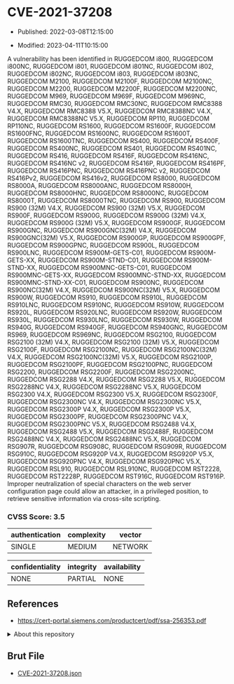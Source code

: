 # CVE-2021-37208

- Published: 2022-03-08T12:15:00

- Modified: 2023-04-11T10:15:00

A vulnerability has been identified in RUGGEDCOM i800, RUGGEDCOM i800NC, RUGGEDCOM i801, RUGGEDCOM i801NC, RUGGEDCOM i802, RUGGEDCOM i802NC, RUGGEDCOM i803, RUGGEDCOM i803NC, RUGGEDCOM M2100, RUGGEDCOM M2100F, RUGGEDCOM M2100NC, RUGGEDCOM M2200, RUGGEDCOM M2200F, RUGGEDCOM M2200NC, RUGGEDCOM M969, RUGGEDCOM M969F, RUGGEDCOM M969NC, RUGGEDCOM RMC30, RUGGEDCOM RMC30NC, RUGGEDCOM RMC8388 V4.X, RUGGEDCOM RMC8388 V5.X, RUGGEDCOM RMC8388NC V4.X, RUGGEDCOM RMC8388NC V5.X, RUGGEDCOM RP110, RUGGEDCOM RP110NC, RUGGEDCOM RS1600, RUGGEDCOM RS1600F, RUGGEDCOM RS1600FNC, RUGGEDCOM RS1600NC, RUGGEDCOM RS1600T, RUGGEDCOM RS1600TNC, RUGGEDCOM RS400, RUGGEDCOM RS400F, RUGGEDCOM RS400NC, RUGGEDCOM RS401, RUGGEDCOM RS401NC, RUGGEDCOM RS416, RUGGEDCOM RS416F, RUGGEDCOM RS416NC, RUGGEDCOM RS416NC v2, RUGGEDCOM RS416P, RUGGEDCOM RS416PF, RUGGEDCOM RS416PNC, RUGGEDCOM RS416PNC v2, RUGGEDCOM RS416Pv2, RUGGEDCOM RS416v2, RUGGEDCOM RS8000, RUGGEDCOM RS8000A, RUGGEDCOM RS8000ANC, RUGGEDCOM RS8000H, RUGGEDCOM RS8000HNC, RUGGEDCOM RS8000NC, RUGGEDCOM RS8000T, RUGGEDCOM RS8000TNC, RUGGEDCOM RS900, RUGGEDCOM RS900 (32M) V4.X, RUGGEDCOM RS900 (32M) V5.X, RUGGEDCOM RS900F, RUGGEDCOM RS900G, RUGGEDCOM RS900G (32M) V4.X, RUGGEDCOM RS900G (32M) V5.X, RUGGEDCOM RS900GF, RUGGEDCOM RS900GNC, RUGGEDCOM RS900GNC(32M) V4.X, RUGGEDCOM RS900GNC(32M) V5.X, RUGGEDCOM RS900GP, RUGGEDCOM RS900GPF, RUGGEDCOM RS900GPNC, RUGGEDCOM RS900L, RUGGEDCOM RS900LNC, RUGGEDCOM RS900M-GETS-C01, RUGGEDCOM RS900M-GETS-XX, RUGGEDCOM RS900M-STND-C01, RUGGEDCOM RS900M-STND-XX, RUGGEDCOM RS900MNC-GETS-C01, RUGGEDCOM RS900MNC-GETS-XX, RUGGEDCOM RS900MNC-STND-XX, RUGGEDCOM RS900MNC-STND-XX-C01, RUGGEDCOM RS900NC, RUGGEDCOM RS900NC(32M) V4.X, RUGGEDCOM RS900NC(32M) V5.X, RUGGEDCOM RS900W, RUGGEDCOM RS910, RUGGEDCOM RS910L, RUGGEDCOM RS910LNC, RUGGEDCOM RS910NC, RUGGEDCOM RS910W, RUGGEDCOM RS920L, RUGGEDCOM RS920LNC, RUGGEDCOM RS920W, RUGGEDCOM RS930L, RUGGEDCOM RS930LNC, RUGGEDCOM RS930W, RUGGEDCOM RS940G, RUGGEDCOM RS940GF, RUGGEDCOM RS940GNC, RUGGEDCOM RS969, RUGGEDCOM RS969NC, RUGGEDCOM RSG2100, RUGGEDCOM RSG2100 (32M) V4.X, RUGGEDCOM RSG2100 (32M) V5.X, RUGGEDCOM RSG2100F, RUGGEDCOM RSG2100NC, RUGGEDCOM RSG2100NC(32M) V4.X, RUGGEDCOM RSG2100NC(32M) V5.X, RUGGEDCOM RSG2100P, RUGGEDCOM RSG2100PF, RUGGEDCOM RSG2100PNC, RUGGEDCOM RSG2200, RUGGEDCOM RSG2200F, RUGGEDCOM RSG2200NC, RUGGEDCOM RSG2288 V4.X, RUGGEDCOM RSG2288 V5.X, RUGGEDCOM RSG2288NC V4.X, RUGGEDCOM RSG2288NC V5.X, RUGGEDCOM RSG2300 V4.X, RUGGEDCOM RSG2300 V5.X, RUGGEDCOM RSG2300F, RUGGEDCOM RSG2300NC V4.X, RUGGEDCOM RSG2300NC V5.X, RUGGEDCOM RSG2300P V4.X, RUGGEDCOM RSG2300P V5.X, RUGGEDCOM RSG2300PF, RUGGEDCOM RSG2300PNC V4.X, RUGGEDCOM RSG2300PNC V5.X, RUGGEDCOM RSG2488 V4.X, RUGGEDCOM RSG2488 V5.X, RUGGEDCOM RSG2488F, RUGGEDCOM RSG2488NC V4.X, RUGGEDCOM RSG2488NC V5.X, RUGGEDCOM RSG907R, RUGGEDCOM RSG908C, RUGGEDCOM RSG909R, RUGGEDCOM RSG910C, RUGGEDCOM RSG920P V4.X, RUGGEDCOM RSG920P V5.X, RUGGEDCOM RSG920PNC V4.X, RUGGEDCOM RSG920PNC V5.X, RUGGEDCOM RSL910, RUGGEDCOM RSL910NC, RUGGEDCOM RST2228, RUGGEDCOM RST2228P, RUGGEDCOM RST916C, RUGGEDCOM RST916P. Improper neutralization of special characters on the web server configuration page could allow an attacker, in a privileged position, to retrieve sensitive information via cross-site scripting.

### CVSS Score: **3.5**

| authentication | complexity | vector |
| --- | --- | --- |
| SINGLE | MEDIUM | NETWORK |

| confidentiality | integrity | availability |
| --- | --- | --- |
| NONE | PARTIAL | NONE |

## References

* https://cert-portal.siemens.com/productcert/pdf/ssa-256353.pdf

<details>
<summary>About this repository</summary> 

  This repository is part of the project [Live Hack CVE](https://github.com/Live-Hack-CVE). Main website can be found [www.live-hack.org](https://www.live-hack.org) 
  
  Made by [Sn0wAlice](https://github.com/Sn0wAlice) for the people that care about security and need to have a feed of the latest CVEs. Hope you enjoy it, don't forget to star the repo and follow me on [Twitter](https://twitter.com/Sn0wAlice) and [Github](https://github.com/Sn0wAlice). And that is my [personnal website](https://www.alice-snow.me/)

  - [Home Page](https://github.com/Live-Hack-CVE)
  - [Framework](https://github.com/Live-Hack-CVE/cve-framework)
  - [CVE database](https://github.com/Live-Hack-CVE/full_database)
  - [Changelog](https://github.com/Live-Hack-CVE/Changelog)
</details>

## Brut File

* [CVE-2021-37208.json](https://raw.githubusercontent.com/Live-Hack-CVE/full_database/main/cves/2021/CVE-2021-37208.json)

